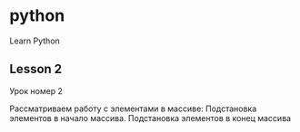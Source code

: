 # python
Learn Python

## Lesson 2
Урок номер 2

Рассматриваем работу с элементами в массиве: Подстановка элементов в начало массива. Подстановка элементов в конец массива